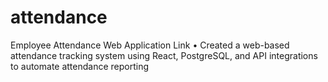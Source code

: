# attendance
Employee Attendance Web Application   Link
•	Created a web-based attendance tracking system using React, PostgreSQL, and API integrations to automate attendance reporting
